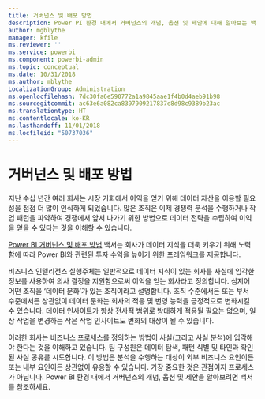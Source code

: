 ```yaml
---
title: 거버넌스 및 배포 방법
description: Power PI 환경 내에서 거버넌스의 개념, 옵션 및 제안에 대해 알아보는 백서입니다.
author: mgblythe
manager: kfile
ms.reviewer: ''
ms.service: powerbi
ms.component: powerbi-admin
ms.topic: conceptual
ms.date: 10/31/2018
ms.author: mblythe
LocalizationGroup: Administration
ms.openlocfilehash: 7dc30fa6e590772a1a9845aae1f4b0d4aeb91b98
ms.sourcegitcommit: ac63e6a082ca8397909217837e8d98c9389b23ac
ms.translationtype: HT
ms.contentlocale: ko-KR
ms.lasthandoff: 11/01/2018
ms.locfileid: "50737036"
---
```

# <a name="governance-and-deployment-approaches"></a>거버넌스 및 배포 방법

지난 수십 년간 여러 회사는 시장 기회에서 이익을 얻기 위해 데이터 자산을 이용할 필요성을 점점 더 많이 인식하게 되었습니다. 많은 조직은 이제 경쟁력 분석을 수행하거나 작업 패턴을 파악하여 경쟁에서 앞서 나가기 위한 방법으로 데이터 전략을 수립하여 이익을 얻을 수 있다는 것을 이해할 수 있습니다.  

[Power BI 거버넌스 및 배포 방법](http://go.microsoft.com/fwlink/?LinkId=785915&clcid=0x409) 백서는 회사가 데이터 지식을 더욱 키우기 위해 노력함에 따라 Power BI와 관련된 투자 수익을 높이기 위한 프레임워크를 제공합니다.

비즈니스 인텔리전스 실행주체는 일반적으로 데이터 지식이 있는 회사를 사실에 입각한 정보를 사용하여 의사 결정을 지원함으로써 이익을 얻는 회사라고 정의합니다.  심지어 어떤 조직을 ‘데이터 문화’가 있는 조직이라고 설명합니다. 조직 수준에서든 또는 부서 수준에서든 상관없이 데이터 문화는 회사의 적응 및 번영 능력을 긍정적으로 변화시킬 수 있습니다.  데이터 인사이트가 항상 전사적 범위로 방대하게 적용될 필요는 없으며, 일상 작업을 변경하는 작은 작업 인사이트도 변화의 대상이 될 수 있습니다.

이러한 회사는 비즈니스 프로세스를 정의하는 방법이 사실(그리고 사실 분석)에 입각해야 한다는 것을 이해하고 있습니다. 팀 구성원은 데이터 탐색, 패턴 식별 및 타인과 확인된 사실 공유를 시도합니다. 이 방법은 분석을 수행하는 대상이 외부 비즈니스 요인이든 또는 내부 요인이든 상관없이 유용할 수 있습니다. 가장 중요한 것은 관점이지 프로세스가 아닙니다. Power BI 환경 내에서 거버넌스의 개념, 옵션 및 제안을 알아보려면 백서를 참조하세요.

